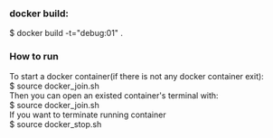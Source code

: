 ### docker build:
$ docker build -t="debug:01" .

### How to run

To start a docker container(if there is not any docker container exit): </br>
$ source docker_join.sh </br>
Then you can open an existed container's terminal with:</br>
$ source docker_join.sh </br>
If you want to terminate running container</br>
$ source docker_stop.sh</br>






